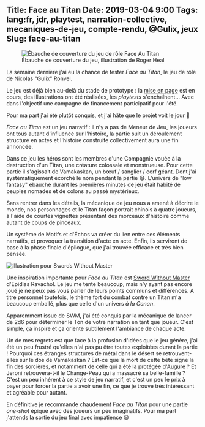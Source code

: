 Title: Face au Titan
Date: 2019-03-04 9:00
Tags: lang:fr, jdr, playtest, narration-collective, mecaniques-de-jeu, compte-rendu, @Gulix, jeux
Slug: face-au-titan
---

<figure>
  <img src="images/2019/03/faceAuTitan-coverAmericanCaptain2-720x1024.jpg" alt="Ébauche de couverture du jeu de rôle Face Au Titan">
  <figcaption>Ébauche de couverture du jeu, illustration de Roger Heal</figcaption>
</figure>

La semaine dernière j'ai eu la chance de tester _Face au Titan_,
le jeu de rôle de Nicolas "Gulix" Ronvel.

Le jeu est déjà bien au-delà du stade de prototype :
la [mise en page](http://www.gulix.fr/blog/2019/02/21/face-a-la-mise-en-page/)
est en cours, des illustrations ont été réalisées, les _playtests_ s'enchaînent...
Avec dans l'objectif une campagne de financement participatif pour l'été.

Pour ma part j'ai été plutôt conquis, et j'ai hâte que le projet voit le jour 🤩

_Face au Titan_ est un jeu narratif : il n'y a pas de Meneur de Jeu,
les joueurs ont tous autant d'influence sur l'histoire,
la partie suit un déroulement structuré en actes et l'histoire construite collectivement aura une fin annoncée.

Dans ce jeu les héros sont les membres d'une Compagnie vouée à la destruction d'un Titan,
une créature colossale et monstrueuse.
Pour cette partie il s'agissait de Vamakaskan, un bœuf / sanglier / cerf géant.
Dont j'ai systématiquement écorché le nom pendant la partie 😅.
L'univers de "low fantasy" ébauché durant les premières minutes de jeu était habité de peuples nomades
et de colons au passé mystérieux.

Sans rentrer dans les détails, la mécanique de jeu nous a amené à décrire
le monde, nos personnages et le Titan façon portrait chinois à quatre joueurs,
à l'aide de courtes vignettes présentant des morceaux d'histoire comme autant de coups de pinceaux.

Un système de Motifs et d'Échos va créer du lien entre ces éléments narratifs,
et provoquer la transition d'acte en acte.
Enfin, ils serviront de base à la phase finale d'épilogue, que j'ai trouvée efficace et très bien pensée.

![Illustration pour Swords Without Master](images/2019/03/swords-without-master.jpg)

Une inspiration importante pour _Face au Titan_ est [Sword Without Master](https://www.500nuancesdegeek.fr/sword-without-master/)
d'Epidias Ravachol. Le jeu me tente beaucoup, mais n'y ayant pas encore joué je ne peux pas vous parler de leurs points communs et différences.
A titre personnel toutefois, le thème fort du combat contre un Titan m'a beaucoup emballé,
plus que celle d'un univers _à la Conan_.

Apparemment issue de SWM, j'ai été conquis par la mécanique de lancer de 2d6 pour déterminer
le Ton de votre narration en tant que joueur.
C'est simple, ça inspire et ça oriente subtilement l'ambiance de chaque acte.

Un de mes regrets est que face à la profusion d'idées que le jeu génère,
j'ai été un peu frustré qu'elles n'ai pas pu être toutes exploitées durant la partie !
Pourquoi ces étranges structures de métal dans le désert se retrouvent-elles sur le dos de Vamakaskan ?
Est-ce que la mort de cette bête signe la fin des sorcières, et notamment de celle qui a été la protégée d'Augure ?
Et Jeroni retrouvera-t-il le Change-Peau qui a massacré sa belle-famille ?
C'est un peu inhérent à ce style de jeu narratif, et c'est un peu le prix à payer pour forcer la partie a avoir une fin,
ce que je trouve très intéressant et agréable pour autant.

En définitive je recommande chaudement _Face au Titan_ pour une partie _one-shot_ épique
avec des joueurs un peu imaginatifs. Pour ma part j'attends la sortie du jeu final avec impatience 😃


<style>
article img { max-width: 20rem; }
</style>
